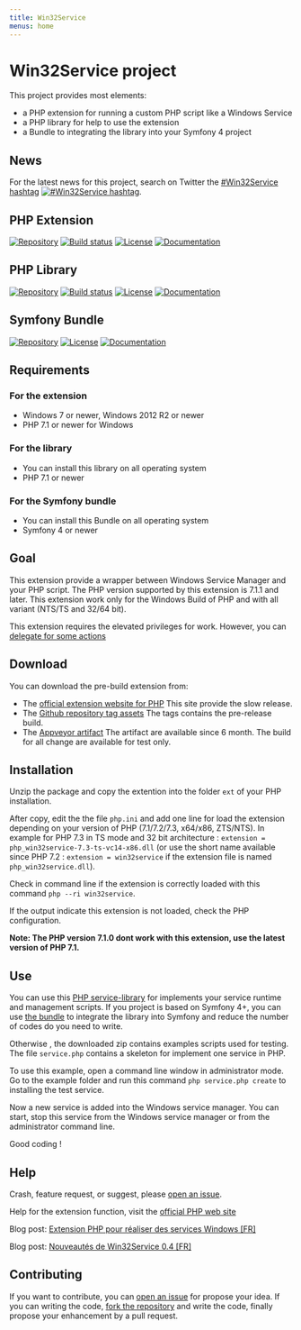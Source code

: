 ```yaml
---
title: Win32Service
menus: home
---
```


# Win32Service project

This project provides most elements:
* a PHP extension for running a custom PHP script like a Windows Service
* a PHP library for help to use the extension
* a Bundle to integrating the library into your Symfony 4 project

## News

For the latest news for this project, search on Twitter the [#Win32Service hashtag](https://twitter.com/hashtag/Win32Service) [![#Win32Service hashtag](https://img.shields.io/twitter/url/https/github.com/win32service/win32service.svg?style=social)](https://twitter.com/hashtag/Win32Service).

## PHP Extension

[![Repository](https://img.shields.io/badge/GitHub-win32service%2Fwin32service-blue.svg)](https://github.com/win32service/win32service)
[![Build status](https://ci.appveyor.com/api/projects/status/7wqljie1knsrtfkh/branch/v0.4.x?svg=true)](https://ci.appveyor.com/project/macintoshplus/win32service/branch/v0.4.x)
[![License](https://img.shields.io/badge/license-PHP_License-blue.svg)](http://www.php.net/license/3_01.txt)
[![Documentation](https://img.shields.io/badge/manual-win32service-blue.svg)](http://php.net/manual/en/book.win32service.php)

## PHP Library

[![Repository](https://img.shields.io/badge/GitHub-win32service%2Fservice--library-blue.svg)](https://github.com/win32service/service-library)
[![Build status](https://ci.appveyor.com/api/projects/status/nm8kqrbokv49mckk?svg=true)](https://ci.appveyor.com/project/macintoshplus/win32servicelib)
[![License](https://img.shields.io/packagist/l/win32service/service-library.svg)](https://github.com/win32service/service-library/blob/master/LICENSE)
[![Documentation](https://img.shields.io/badge/manual-service_library-blue.svg)](https://win32service.github.io/service_library.html)

## Symfony Bundle

[![Repository](https://img.shields.io/badge/GitHub-win32service%2FWin32ServiceBundle-blue.svg)](https://github.com/win32service/Win32ServiceBundle)
[![License](https://img.shields.io/packagist/l/win32service/service-library.svg)](https://github.com/win32service/Win32ServiceBundle/blob/master/LICENSE)
[![Documentation](https://img.shields.io/badge/manual-bundle-blue.svg)](https://win32service.github.io/bundle.html)

## Requirements

### For the extension

* Windows 7 or newer, Windows 2012 R2 or newer
* PHP 7.1 or newer for Windows

### For the library

* You can install this library on all operating system
* PHP 7.1 or newer

### For the Symfony bundle

* You can install this Bundle on all operating system
* Symfony 4 or newer

## Goal

This extension provide a wrapper between Windows Service Manager and your PHP script. The PHP version supported by this extension is 7.1.1 and later.
This extension work only for the Windows Build of PHP and with all variant (NTS/TS and 32/64 bit).

This extension requires the elevated privileges for work. However, you can [delegate for some actions](less_admin.md)

## Download

You can download the pre-build extension from:

* The [official extension website for PHP](http://pecl.php.net/package/win32service) This site provide the slow release.
* The [Github repository tag assets](https://github.com/win32service/win32service/releases) The tags contains the pre-release build.
* The [Appveyor artifact](https://ci.appveyor.com/project/macintoshplus/win32service) The artifact are available since 6 month. The build for all change are available for test only.


## Installation

Unzip the package and copy the extention into the folder `ext` of your PHP installation.

After copy, edit the the file `php.ini` and add one line for load the extension depending on your version of PHP (7.1/7.2/7.3, x64/x86, ZTS/NTS). In example for PHP 7.3 in TS mode and 32 bit architecture : `extension = php_win32service-7.3-ts-vc14-x86.dll` (or use the short name available since PHP 7.2 : `extension = win32service` if the extension file is named `php_win32service.dll`).

Check in command line if the extension is correctly loaded with this command `php --ri win32service`.

If the output indicate this extension is not loaded, check the PHP configuration.

__Note: The PHP version 7.1.0 dont work with this extension, use the latest version of PHP 7.1.__

## Use

You can use this [PHP service-library](https://github.com/win32service/service-library) for implements your service runtime and management scripts.
If you project is based on Symfony 4+, you can use [the bundle](https://github.com/win32service/Win32ServiceBundle) to integrate the library into Symfony and reduce the number of codes do you need to write.

Otherwise , the downloaded zip contains examples scripts used for testing. The file `service.php` contains a skeleton for implement one service in PHP.

To use this example, open a command line window in administrator mode. Go to the example folder and run this command `php service.php create` to installing the test service.

Now a new service is added into the Windows service manager. You can start, stop this service from the Windows service manager or from the administrator command line.

Good coding !

## Help

Crash, feature request, or suggest, please [open an issue](https://github.com/win32service/win32service/issues).

Help for the extension function, visit the [official PHP web site](http://php.net/manual/en/book.win32service.php)

Blog post: [Extension PHP pour réaliser des services Windows [FR]](https://nahan.fr/extension-php-pour-realiser-des-services-windows/)

Blog post: [Nouveautés de Win32Service 0.4 [FR]](https://nahan.fr/nouveautes-de-win32service-0-4/)

## Contributing

If you want to contribute, you can [open an issue](https://github.com/win32service/win32service/issues) for propose your idea. If you can writing the code, [fork the repository](https://github.com/win32service/win32service) and write the code, finally propose your enhancement by a pull request.


